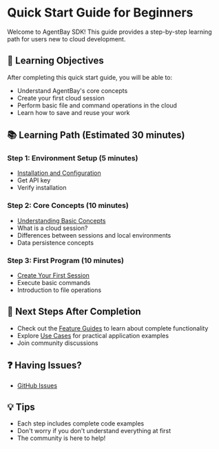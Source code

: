 # Quick Start Guide for Beginners

Welcome to AgentBay SDK! This guide provides a step-by-step learning path for users new to cloud development.

## 🎯 Learning Objectives

After completing this quick start guide, you will be able to:
- Understand AgentBay's core concepts
- Create your first cloud session
- Perform basic file and command operations in the cloud
- Learn how to save and reuse your work

## 📚 Learning Path (Estimated 30 minutes)

### Step 1: Environment Setup (5 minutes)
- [Installation and Configuration](installation.md)
- Get API key
- Verify installation

### Step 2: Core Concepts (10 minutes)
- [Understanding Basic Concepts](basic-concepts.md)
- What is a cloud session?
- Differences between sessions and local environments
- Data persistence concepts

### Step 3: First Program (10 minutes)
- [Create Your First Session](first-session.md)
- Execute basic commands
- Introduction to file operations


## 🚀 Next Steps After Completion

- Check out the [Feature Guides](../guides/README.md) to learn about complete functionality
- Explore [Use Cases](../guides/common-features/use-cases/README.md) for practical application examples
- Join community discussions

## ❓ Having Issues?

- [GitHub Issues](https://github.com/aliyun/wuying-agentbay-sdk/issues)

## 💡 Tips

- Each step includes complete code examples
- Don't worry if you don't understand everything at first
- The community is here to help!
